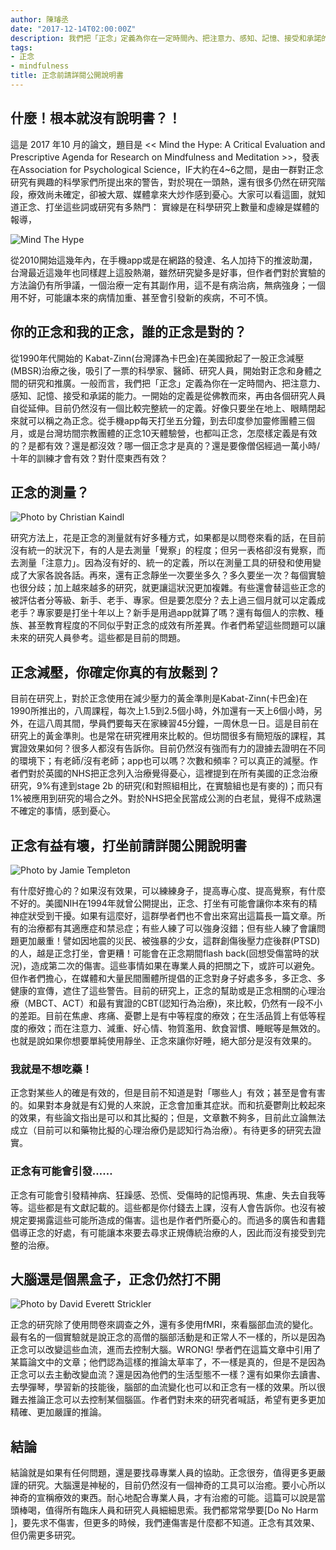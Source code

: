 ```yaml
---
author: 陳璿丞
date: "2017-12-14T02:00:00Z"
description: 我們把「正念」定義為你在一定時間內、把注意力、感知、記憶、接受和承諾的能力。好像只要坐在地上、眼睛閉起來就可以稱之為正念。從手機app每天打坐五分鐘，到去印度參加靈修團體三個月，怎麼樣定義是有效的？是都有效？還是都沒效？哪一個正念才是真的？
tags:
- 正念
- mindfulness
title: 正念前請詳閱公開說明書
---
```

## 什麼！根本就沒有說明書？！

這是 2017 年10 月的論文，題目是 << Mind the Hype: A Critical Evaluation and Prescriptive Agenda for Research on Mindfulness and Meditation >>，發表在Association for Psychological Science，IF大約在4~6之間，是由一群對正念研究有興趣的科學家們所提出來的警告，對於現在一頭熱，還有很多仍然在研究階段，療效尚未確定，卻被大眾、媒體拿來大炒作感到憂心。大家可以看這圖，就知道正念、打坐這些詞或研究有多熱門： 實線是在科學研究上數量和虛線是媒體的報導， 

![Mind The Hype](https://i.imgur.com/NUPcPsB.png)

從2010開始這幾年內，在手機app或是在網路的發達、名人加持下的推波助瀾，台灣最近這幾年也同樣趕上這股熱潮，雖然研究變多是好事，但作者們對於實驗的方法論仍有所爭議，一個治療一定有其副作用，這不是有病治病，無病強身；一個用不好，可能讓本來的病情加重、甚至會引發新的疾病，不可不慎。

<!--more-->
## 你的正念和我的正念，誰的正念是對的？

從1990年代開始的 Kabat-Zinn(台灣譯為卡巴金)在美國掀起了一股正念減壓(MBSR)治療之後，吸引了一票的科學家、醫師、研究人員，開始對正念和身體之間的研究和推廣。一般而言，我們把「正念」定義為你在一定時間內、把注意力、感知、記憶、接受和承諾的能力。一開始的定義是從佛教而來，再由各個研究人員自從延伸。目前仍然沒有一個比較完整統一的定義。好像只要坐在地上、眼睛閉起來就可以稱之為正念。從手機app每天打坐五分鐘，到去印度參加靈修團體三個月，或是台灣坊間宗教團體的正念10天體驗營，也都叫正念，怎麼樣定義是有效的？是都有效？還是都沒效？哪一個正念才是真的？還是要像僧侶經過一萬小時/十年的訓練才會有效？對什麼東西有效？


## 正念的測量？


![Photo by Christian Kaindl](https://i.imgur.com/Smsz8z1.jpg)

研究方法上，花是正念的測量就有好多種方式，如果都是以問卷來看的話，在目前沒有統一的狀況下，有的人是去測量「覺察」的程度；但另一表格卻沒有覺察，而去測量「注意力」。因為沒有好的、統一的定義，所以在測量工具的研發和使用變成了大家各說各話。再來，還有正念靜坐一次要坐多久？多久要坐一次？每個實驗也很分歧；加上越來越多的研究，就更讓這狀況更加複雜。有些還會替這些正念的被評估者分等級、新手、老手、專家。但是要怎麼分？去上過三個月就可以定義成老手？專家要是打坐十年以上？新手是用過app就算了嗎？還有每個人的宗教、種族、甚至教育程度的不同似乎對正念的成效有所差異。作者們希望這些問題可以讓未來的研究人員參考。這些都是目前的問題。

## 正念減壓，你確定你真的有放鬆到？

目前在研究上，對於正念使用在減少壓力的黃金準則是Kabat-Zinn(卡巴金)在1990所推出的，八周課程，每次上1.5到2.5個小時，外加還有一天上6個小時，另外，在這八周其間，學員們要每天在家練習45分鐘，一周休息一日。這是目前在研究上的黃金準則。也是常在研究裡用來比較的。但坊間很多有簡短版的課程，其實證效果如何？很多人都沒有告訴你。目前仍然沒有強而有力的證據去證明在不同的環境下；有老師/沒有老師；app也可以嗎？次數和頻率？可以真正的減壓。作者們對於英國的NHS把正念列入治療覺得憂心，這裡提到在所有美國的正念治療研究，9%有達到stage 2b 的研究(和對照組相比，在實驗組也是有麥的)；而只有1%被應用到研究的場合之外。對於NHS把全民當成公測的白老鼠，覺得不成熟還不確定的事情，感到憂心。

## 正念有益有壞，打坐前請詳閱公開說明書
![Photo by Jamie Templeton](https://i.imgur.com/FbP44ml.jpg)

有什麼好擔心的？如果沒有效果，可以練練身子，提高專心度、提高覺察，有什麼不好的。美國NIH在1994年就曾公開提出，正念、打坐有可能會讓你本來有的精神症狀受到干擾。如果有這麼好，這群學者們也不會出來寫出這篇長一篇文章。所有的治療都有其適應症和禁忌症；有些人練了可以強身沒錯；但有些人練了會讓問題更加嚴重！譬如因地震的災民、被強暴的少女，這群創傷後壓力症後群(PTSD)的人，越是正念打坐，會更糟！可能會在正念期間flash back(回想受傷當時的狀況)，造成第二次的傷害。這些事情如果在專業人員的把關之下，或許可以避免。但作者們擔心，在媒體和大量民間團體所提倡的正念對身子好處多多，多正念、多健康的宣傳，遮住了這些警告。目前的研究上，正念的幫助或是正念相關的心理治療（MBCT、ACT）和最有實證的CBT(認知行為治療)，來比較，仍然有一段不小的差距。目前在焦慮、疼痛、憂鬱上是有中等程度的療效；在生活品質上有低等程度的療效；而在注意力、減重、好心情、物質濫用、飲食習慣、睡眠等是無效的。也就是說如果你想要單純使用靜坐、正念來讓你好睡，絕大部分是沒有效果的。

### 我就是不想吃藥！

正念對某些人的確是有效的，但是目前不知道是對「哪些人」有效；甚至是會有害的。如果對本身就是有幻覺的人來說，正念會加重其症狀。而和抗憂鬱劑比較起來的效果，有些論文指出是可以和其比擬的；但是，文章數不夠多，目前此立論無法成立（目前可以和藥物比擬的心理治療仍是認知行為治療）。有待更多的研究去證實。

### 正念有可能會引發……

正念有可能會引發精神病、狂躁感、恐慌、受傷時的記憶再現、焦慮、失去自我等等。這些都是有文獻記載的。這些都是你付錢去上課，沒有人會告訴你。也沒有被規定要揭露這些可能所造成的傷害。這也是作者們所憂心的。而過多的廣告和書籍倡導正念的好處，有可能讓本來要去尋求正規傳統治療的人，因此而沒有接受到完整的治療。

## 大腦還是個黑盒子，正念仍然打不開

![Photo by David Everett Strickler](https://i.imgur.com/vRab0kR.jpg)

正念的研究除了使用問卷來調查之外，還有多使用fMRI，來看腦部血流的變化。最有名的一個實驗就是說正念的高僧的腦部活動是和正常人不一樣的，所以是因為正念可以改變這些血流，進而去控制大腦。WRONG! 學者們在這篇文章中引用了某篇論文中的文章；他們認為這樣的推論太草率了，不一樣是真的，但是不是因為正念可以去主動改變血流？還是因為他們的生活型態不一樣？還有如果你去讀書、去學彈琴，學習新的技能後，腦部的血流變化也可以和正念有一樣的效果。所以很難去推論正念可以去控制某個腦區。作者們對未來的研究者喊話，希望有更多更加精確、更加嚴謹的推論。

## 結論

結論就是如果有任何問題，還是要找尋專業人員的協助。正念很夯，值得更多更嚴謹的研究。大腦還是神秘的，目前仍然沒有一個神奇的工具可以治癒。要小心所以神奇的宣稱療效的東西。耐心地配合專業人員，才有治癒的可能。這篇可以說是當頭棒喝，值得所有臨床人員和研究人員細細思索。我們都常常學要[Do No Harm ]，要先求不傷害，但更多的時候，我們連傷害是什麼都不知道。正念有其效果、但仍需更多研究。
